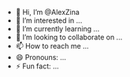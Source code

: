 - 👋 Hi, I’m @AlexZina
- 👀 I’m interested in ...
- 🌱 I’m currently learning ...
- 💞️ I’m looking to collaborate on ...
- 📫 How to reach me ...
- 😄 Pronouns: ...
- ⚡ Fun fact: ...

<!---
AlexZina/AlexZina is a ✨ special ✨ repository because its `README.md` (this file) appears on your GitHub profile.
You can click the Preview link to take a look at your changes.
--->
